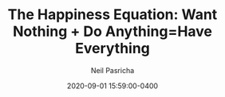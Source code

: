 ---
layout: post
date: 2020-09-01 15:59:00-0400
inline: true
title: "The Happiness Equation: Want Nothing + Do Anything=Have Everything"
author: Neil Pasricha
---